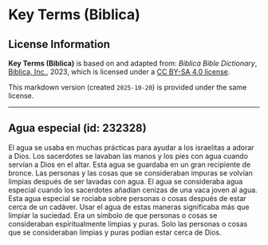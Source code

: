 # Key Terms (Biblica)

## License Information

**Key Terms (Biblica)** is based on and adapted from: _Biblica Bible Dictionary_, [Biblica, Inc.](https://www.biblica.com/), 2023, which is licensed under a [CC BY-SA 4.0 license](https://creativecommons.org/licenses/by-sa/4.0/legalcode.en).

This markdown version (created `2025-10-20`) is provided under the same license.



--------------------------------

## Agua especial (id: 232328)

El agua se usaba en muchas prácticas para ayudar a los israelitas a adorar a Dios. Los sacerdotes se lavaban las manos y los pies con agua cuando servían a Dios en el altar. Esta agua se guardaba en un gran recipiente de bronce. Las personas y las cosas que se consideraban impuras se volvían limpias después de ser lavadas con agua. El agua se consideraba agua especial cuando los sacerdotes añadían cenizas de una vaca joven al agua. Esta agua especial se rociaba sobre personas o cosas después de estar cerca de un cadáver. Usar el agua de estas maneras significaba más que limpiar la suciedad. Era un símbolo de que personas o cosas se consideraban espiritualmente limpias y puras. Solo las personas o cosas que se consideraban limpias y puras podían estar cerca de Dios.


